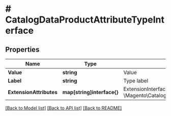 # # CatalogDataProductAttributeTypeInterface


## Properties 


Name | Type | Description | Notes
------------ | ------------- | ------------- | -------------
**Value**| **string** | Value  |
**Label**| **string** | Type label  |
**ExtensionAttributes**| **map[string]interface{}** | ExtensionInterface class for @see \\Magento\\Catalog\\Api\\Data\\ProductAttributeTypeInterface  | [optional]


[[Back to Model list]](../../README.md#models) [[Back to API list]](../../README.md#endpoints) [[Back to README]](../../README.md)

